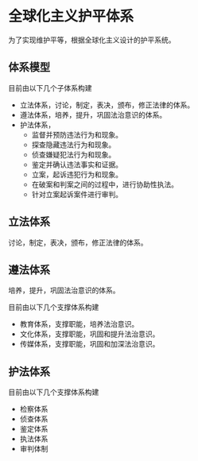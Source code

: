 # 全球化主义护平体系

为了实现维护平等，根据全球化主义设计的护平系统。

## 体系模型

目前由以下几个子体系构建

* 立法体系，讨论，制定，表决，颁布，修正法律的体系。
* 遵法体系，培养，提升，巩固法治意识的体系。
* 护法体系，
    * 监督并预防违法行为和现象。
    * 探查隐藏违法行为和现象。
    * 侦查嫌疑犯法行为和现象。
    * 鉴定并确认违法事实和证据。
    * 立案，起诉违犯行为和现象。
    * 在破案和判案之间的过程中，进行协助性执法。
    * 针对立案起诉案件进行审判。
    
## 立法体系

讨论，制定，表决，颁布，修正法律的体系。

## 遵法体系

培养，提升，巩固法治意识的体系。

目前由以下几个支撑体系构建

* 教育体系，支撑职能，培养法治意识。
* 文化体系，支撑职能，巩固和提升法治意识。
* 传媒体系，支撑职能，巩固和加深法治意识。


## 护法体系

目前由以下几个支撑体系构建

* 检察体系
* 侦查体系
* 鉴定体系
* 执法体系
* 审判体制

    
